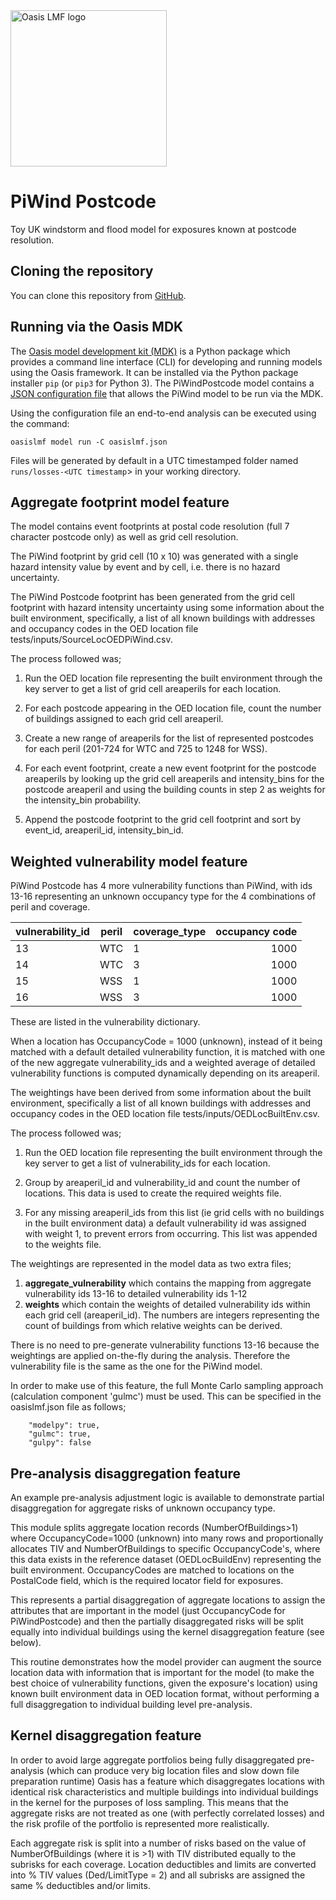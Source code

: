 <img src="https://oasislmf.org/packages/oasis_theme_package/themes/oasis_theme/assets/src/oasis-lmf-colour.png" alt="Oasis LMF logo" width="250"/>

# PiWind Postcode
Toy UK windstorm and flood model for exposures known at postcode resolution.

## Cloning the repository

You can clone this repository from <a href="https://github.com/OasisLMF/OasisModels" target="_blank">GitHub</a>.

## Running via the Oasis MDK

The <a href="https://pypi.org/project/oasislmf/" target="_blank">Oasis model development kit (MDK)</a> is a Python package which provides a command line interface (CLI) for developing and running models using the Oasis framework. It can be installed via the Python package installer `pip` (or `pip3` for Python 3). The PiWindPostcode model contains a <a href="https://github.com/OasisLMF/OasisModels/PiWindPostcode/blob/master/oasislmf.json" target="_blank">JSON configuration file</a> that allows the PiWind model to be run via the MDK.

Using the configuration file an end-to-end analysis can be executed using the command:

	oasislmf model run -C oasislmf.json

Files will be generated by default in a UTC timestamped folder named `runs/losses-<UTC timestamp`> in your working directory.

## Aggregate footprint model feature

The model contains event footprints at postal code resolution (full 7 character postcode only) as well as grid cell resolution.

The PiWind footprint by grid cell (10 x 10) was generated with a single hazard intensity value by event and by cell, i.e. there is no hazard uncertainty. 

The PiWind Postcode footprint has been generated from the grid cell footprint with hazard intensity uncertainty using some information about the built environment, specifically, a list of all known buildings with addresses and occupancy codes in the OED location file tests/inputs/SourceLocOEDPiWind.csv.

The process followed was;

1. Run the OED location file representing the built environment through the key server to get a list of grid cell areaperils for each location.

2. For each postcode appearing in the OED location file, count the number of buildings assigned to each grid cell areaperil.

3. Create a new range of areaperils for the list of represented postcodes for each peril (201-724 for WTC and 725 to 1248 for WSS).

4. For each event footprint, create a new event footprint for the postcode areaperils by looking up the grid cell areaperils and intensity_bins for the postcode areaperil and using the building counts in step 2 as weights for the intensity_bin probability.

5. Append the postcode footprint to the grid cell footprint and sort by event_id, areaperil_id, intensity_bin_id.


## Weighted vulnerability model feature

PiWind Postcode has 4 more vulnerability functions than PiWind, with ids 13-16 representing an unknown occupancy type for the 4 combinations of peril and coverage.

| vulnerability_id | peril    | coverage_type   | occupancy code   |
|:-----------------|----------|-----------------| ----------------:|
|       13         | WTC      |    1            | 1000             |
|       14         | WTC      |    3            | 1000             |
|       15         | WSS      |    1            | 1000             |
|       16         | WSS      |    3            | 1000             |


These are listed in the vulnerability dictionary.

When a location has OccupancyCode = 1000 (unknown), instead of it being matched with a default detailed vulnerability function, it is matched with one of the new aggregate vulnerability_ids and a weighted average of detailed vulnerability functions is computed dynamically depending on its areaperil.

The weightings have been derived from some information about the built environment, specifically a list of all known buildings with addresses and occupancy codes in the OED location file tests/inputs/OEDLocBuiltEnv.csv.

The process followed was;

1. Run the OED location file representing the built environment through the key server to get a list of vulnerability_ids for each location.

2. Group by areaperil_id and vulnerability_id and count the number of locations. This data is used to create the required weights file.

3. For any missing areaperil_ids from this list (ie grid cells with no buildings in the built environment data) a default vulnerability id was assigned with weight 1, to prevent errors from occurring. This list was appended to the weights file.

The weightings are represented in the model data as two extra files;

1) **aggregate_vulnerability** which contains the mapping from aggregate vulnerability ids 13-16 to detailed vulnerability ids 1-12 
2) **weights** which contain the weights of detailed vulnerability ids within each grid cell (areaperil_id). The numbers are integers representing the count of buildings from which relative weights can be derived.

There is no need to pre-generate vulnerability functions 13-16 because the weightings are applied on-the-fly during the analysis. Therefore the vulnerability file is the same as the one for the PiWind model.

In order to make use of this feature, the full Monte Carlo sampling approach (calculation component 'gulmc') must be used. This can be specified in the oasislmf.json file as follows;

```
    "modelpy": true,
    "gulmc": true,
    "gulpy": false
```

## Pre-analysis disaggregation feature

An example pre-analysis adjustment logic is available to demonstrate partial disaggregation for aggregate risks of unknown occupancy type.

This module splits aggregate location records (NumberOfBuildings>1) where OccupancyCode=1000 (unknown) into many rows and proportionally
allocates TIV and NumberOfBuildings to specific OccupancyCode's, where this data exists in the reference dataset (OEDLocBuildEnv) representing 
the built environment. OccupancyCodes are matched to locations on the PostalCode field, which is the required locator field for exposures.

This represents a partial disaggregation of aggregate locations to assign the attributes that are important in the model (just OccupancyCode for PiWindPostcode) and then the partially disaggregated risks will be split equally into individual buildings using the kernel disaggregation feature (see below).

This routine demonstrates how the model provider can augment the source location data with information that is important for the model (to make the best choice of vulnerability functions, given the exposure's location) using known built environment data in OED location format, without performing a full disaggregation to individual building level pre-analysis. 

## Kernel disaggregation feature

In order to avoid large aggregate portfolios being fully disaggregated pre-analysis (which can produce very big location files and slow down file preparation runtime) Oasis has a feature which disaggregates locations with identical risk characteristics and multiple buildings into individual buildings in the kernel for the purposes of loss sampling.  This means that the aggregate risks are not treated as one (with perfectly correlated losses) and the risk profile of the portfolio is represented more realistically.  

Each aggregate risk is split into a number of risks based on the value of NumberOfBuildings (where it is >1) with TIV distributed equally to the subrisks for each coverage.  Location deductibles and limits are converted into % TIV values (Ded/LimitType = 2) and all subrisks are assigned the same % deductibles and/or limits.

